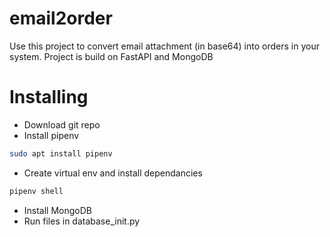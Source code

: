 # email2order
Use this project to convert email attachment (in base64) into orders in your system.
Project is build on FastAPI and MongoDB
# Installing
- Download git repo
- Install pipenv
```bash
sudo apt install pipenv
```
- Create virtual env and install dependancies
```bash
pipenv shell
```
- Install MongoDB
- Run files in database_init.py